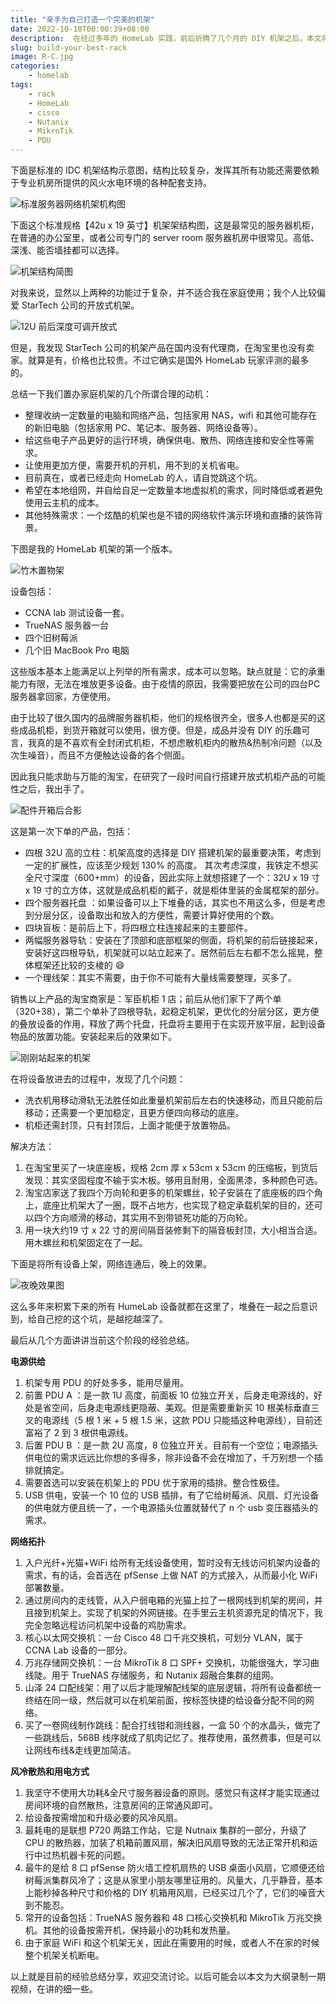 ```yaml
---
title: "亲手为自己打造一个完美的机架"
date: 2022-10-10T00:00:39+08:00
description:  在经过多年的 HomeLab 实践，前后折腾了几个月的 DIY 机架之后，本文将家庭服务器机架搭建想法和经验总结一下。
slug: build-your-best-rack
image: R-C.jpg
categories:
    - homelab
tags:
    - rack
    - HomeLab
    - cisco
    - Nutanix
    - MikroTik
    - PDU
---
```

下面是标准的 IDC 机架结构示意图，结构比较复杂，发挥其所有功能还需要依赖于专业机房所提供的风火水电环境的各种配套支持。

![标准服务器网络机架机构图](HTB1GD4ePFXXXXXCXVXXq6xXFXXXr.jpg)

下面这个标准规格【42u x 19 英寸】机架架结构图，这是最常见的服务器机柜，在普通的办公室里，或者公司专门的 server room 服务器机房中很常见。高低、深浅、能否墙挂都可以选择。

![机架结构简图](R-C.png)

对我来说，显然以上两种的功能过于复杂，并不适合我在家庭使用；我个人比较偏爱 StarTech 公司的开放式机架。

![12U 前后深度可调开放式](1013689771.jpg)

但是，我发现 StarTech 公司的机架产品在国内没有代理商，在淘宝里也没有卖家。就算是有，价格也比较贵。不过它确实是国外 HomeLab 玩家评测的最多的。

总结一下我们置办家庭机架的几个所谓合理的动机：

* 整理收纳一定数量的电脑和网络产品，包括家用 NAS，wifi 和其他可能存在的新旧电脑（包括家用 PC、笔记本、服务器、网络设备等）。
* 给这些电子产品更好的运行环境，确保供电、散热、网络连接和安全性等需求。
* 让使用更加方便，需要开机的开机，用不到的关机省电。
* 目前真在，或者已经走向 HomeLab 的人，请自觉跳这个坑。
* 希望在本地组网，并自给自足一定数量本地虚拟机的需求，同时降低或者避免使用云主机的成本。
* 其他特殊需求：一个炫酷的机架也是不错的网络软件演示环境和直播的装饰背景。

下图是我的 HomeLab 机架的第一个版本。

![竹木置物架](bamboo-rack.jpg)

设备包括：

* CCNA lab 测试设备一套。
* TrueNAS 服务器一台
* 四个旧树莓派
* 几个旧 MacBook Pro 电脑

这些版本基本上能满足以上列举的所有需求，成本可以忽略。缺点就是：它的承重能力有限，无法在堆放更多设备。由于疫情的原因，我需要把放在公司的四台PC服务器拿回家，方便使用。

由于比较了很久国内的品牌服务器机柜，他们的规格很齐全，很多人也都是买的这些成品机柜，到货开箱就可以使用，很方便。但是，成品并没有 DIY 的乐趣可言，我真的是不喜欢有全封闭式机柜，不想虑散机柜内的散热&热制冷问题（以及次生噪音），而且不方便触达设备的各个侧面。

因此我只能求助与万能的淘宝，在研究了一段时间自行搭建开放式机柜产品的可能性之后，我出手了。

![配件开箱后合影](rack-parts.jpg)

这是第一次下单的产品，包括：

* 四根 32U 高的立柱：机架高度的选择是 DIY 搭建机架的最重要决策，考虑到一定的扩展性，应该至少规划 130% 的高度。 其次考虑深度，我铁定不想买全尺寸深度（600+mm）的设备，因此实际上就想搭建了一个：32U x 19 寸 x 19 寸的立方体，这就是成品机柜的瓤子，就是柜体里装的金属框架的部分。
* 四个服务器托盘 ：如果设备可以上下堆叠的话，其实也不用这么多，但是考虑到分层分区，设备取出和放入的方便性，需要计算好使用的个数。
* 四块盲板：是前后上下，将四根立柱连接起来的主要部件。
* 两幅服务器导轨：安装在了顶部和底部框架的侧面，将机架的前后链接起来，安装好这四根导轨，机架就可以站立起来了。居然前后左右都不怎么摇晃，整体框架还比较的支棱的 😄
* 一个理线架：其实不需要，由于你不可能有大量线需要整理，买多了。

销售以上产品的淘宝商家是：军臣机柜 1 店；前后从他们家下了两个单（320+38），第二个单补了四根导轨，起稳定机架，更优化的分层分区，更方便的叠放设备的作用，释放了两个托盘，托盘将主要用于在实现开放平层，起到设备物品的放置功能。安装起来后的效果如下。

![刚刚站起来的机架](rack-bate-version.jpg)

在将设备放进去的过程中，发现了几个问题：

* 洗衣机用移动滑轨无法胜任如此重量机架前后左右的快速移动，而且只能前后移动；还需要一个更加稳定，且更方便四向移动的底座。
* 机柜还需封顶，只有封顶后，上面才能便于放置物品。

解决方法：

1. 在淘宝里买了一块底座板，规格 2cm 厚 x 53cm x 53cm 的压缩板，到货后发现：其实坚固程度不输于实木板。够用且耐用，全面黑漆，多种颜色可选。
2. 淘宝店家送了我四个万向轮和更多的机架螺丝，轮子安装在了底座板的四个角上，底座比机架大了一圈，既不占地方，也实现了稳定承载机架的目的，还可以四个方向顺滑的移动，其实用不到带锁死功能的万向轮。
3. 用一块大约19 寸 x 22 寸的房间隔音装修剩下的隔音板封顶，大小相当合适。用木螺丝和机架固定在了一起。

下面是将所有设备上架，网络连通后，晚上的效果。

![夜晚效果图](rack-night-view.jpg)

这么多年来积累下来的所有 HumeLab 设备就都在这里了，堆叠在一起之后意识到，给自己挖的这个坑，是越挖越深了。

最后从几个方面讲讲当前这个阶段的经验总结。

**电源供给**

1. 机架专用 PDU 的好处多多，能用尽量用。
2. 前置 PDU A ：是一款 1U 高度，前面板 10 位独立开关，后身走电源线的，好处是省空间，后身走电源线更隐蔽、美观。但是需要重新买 10 根美标垂直三叉的电源线（5 根 1 米 + 5 根 1.5 米，这款 PDU 只能插这种电源线），目前还富裕了 2 到 3 根供电源线。
3. 后置 PDU B ：是一款 2U 高度，8 位独立开关。目前有一个空位；电源插头供电位的需求远远比你想的多得多，除非设备不会在增加了，千万别想一个插排就搞定。
4. 需要首选可以安装在机架上的 PDU 优于家用的插排。整合性极佳。
5. USB 供电，安装一个 10 位的 USB 插排，有了它给树莓派、风扇、灯光设备的供电就方便且统一了，一个电源插头位置就替代了 n 个 usb 变压器插头的需求。

**网络拓扑**

1. 入户光纤+光猫+WiFi 给所有无线设备使用，暂时没有无线访问机架内设备的需求，有的话，会首选在 pfSense 上做 NAT 的方式接入，从而最小化 WiFi 部署数量。
2. 通过房间内的走线管，从入户弱电箱的光猫上拉了一根网线到机架的房间，并且接到机架上。实现了机架的外网链接。在手里云主机资源充足的情况下，我完全忽略远程访问机架中设备的鸡肋需求。
3. 核心以太网交换机：一台 Cisco 48 口千兆交换机，可划分 VLAN，属于 CCNA Lab 设备的一部分。
4. 万兆存储网交换机：一台 MikroTik 8 口 SPF+ 交换机，功能很强大，学习曲线陡。用于 TrueNAS 存储服务，和 Nutanix 超融合集群的组网。
5. 山泽 24 口配线架：用了以后才能理解配线架的底层逻辑，将所有设备都统一终结在同一级，然后就可以在机架前面，按标签快捷的给设备分配不同的网络。
6. 买了一卷网线制作跳线：配合打线钳和测线器，一盒 50 个的水晶头，做完了一些跳线后，568B 线序就成了肌肉记忆了。推荐使用，虽然费事，但是可以让网线布线&走线更加简洁。

**风冷散热和用电方式**

1. 我坚守不使用大功耗&全尺寸服务器设备的原则。感觉只有这样才能实现通过房间环境的自然散热，注意房间的正常通风即可。
2. 给设备按需增加和升级必要的风冷风扇。
3. 最耗电的是联想 P720 两路工作站，它是 Nutnaix 集群的一部分，升级了 CPU 的散热器，加装了机箱前置风扇，解决旧风扇导致的无法正常开机和运行中过热机器卡死的问题。
4. 最牛的是给 8 口 pfSense 防火墙工控机扇热的 USB 桌面小风扇，它顺便还给树莓派集群风冷了；这是从家里小朋友哪里征用的。风量大，几乎静音，基本上能秒掉各种尺寸和价格的 DIY 机箱用风扇，已经买过几个了，它们的噪音大到不能忍。
5. 常开的设备包括：TrueNAS 服务器和 48 口核心交换机和 MikroTik 万兆交换机。其他的设备按需开机，保持最小的功耗和发热量。
6. 由于家庭 WiFi 和这个机架无关，因此在需要用的时候，或者人不在家的时候整个机架关机断电。

以上就是目前的经验总结分享，欢迎交流讨论。以后可能会以本文为大纲录制一期视频，在讲的细一些。
